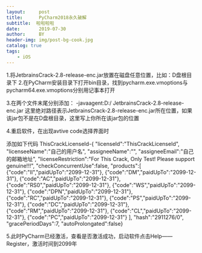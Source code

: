 ```yaml
---
layout:     post
title:      PyCharm2018永久破解
subtitle:  啦啦啦啦
date:       2019-07-30
author:     BY
header-img: img/post-bg-cook.jpg
catalog: true
tags:
    - iOS
---
```


1.将JetbrainsCrack-2.8-release-enc.jar放置在磁盘任意位置，比如：D盘根目录下
2.在PyCharm安装目录下打开bin目录，找到pycharm.exe.vmoptions与pycharm64.exe.vmoptions分别用记事本打开

3.在两个文件末尾分别添加：
-javaagent:D:/ JetbrainsCrack-2.8-release-enc.jar
这里绝对路径表示JetbrainsCrack-2.8-release-enc.jar所在位置，如果该jar包不是在D盘根目录，这里写上你所在该jar包的位置


4.重启软件，在出现avtive code选择界面时

添加如下代码
ThisCrackLicenseId-{
"licenseId":"ThisCrackLicenseId",
"licenseeName":"自己的用户名",
"assigneeName":"",
"assigneeEmail":"自己的邮箱地址",
"licenseRestriction":"For This Crack, Only Test! Please support genuine!!!",
"checkConcurrentUse":false,
"products":[
{"code":"II","paidUpTo":"2099-12-31"},
{"code":"DM","paidUpTo":"2099-12-31"},
{"code":"AC","paidUpTo":"2099-12-31"},
{"code":"RS0","paidUpTo":"2099-12-31"},
{"code":"WS","paidUpTo":"2099-12-31"},
{"code":"DPN","paidUpTo":"2099-12-31"},
{"code":"RC","paidUpTo":"2099-12-31"},
{"code":"PS","paidUpTo":"2099-12-31"},
{"code":"DC","paidUpTo":"2099-12-31"},
{"code":"RM","paidUpTo":"2099-12-31"},
{"code":"CL","paidUpTo":"2099-12-31"},
{"code":"PC","paidUpTo":"2099-12-31"}
],
"hash":"2911276/0",
"gracePeriodDays":7,
"autoProlongated":false}

5.此时PyCharm已经激活，查看是否激活成功，启动软件点击Help——Register，激活时间到2099年



